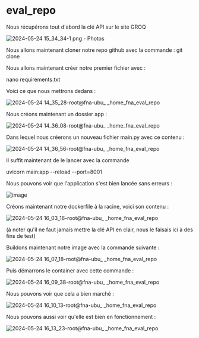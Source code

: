 # eval_repo

Nous récupérons tout d'abord la clé API sur le site GROQ

![2024-05-24 15_34_34-1 png ‎- Photos](https://github.com/fnature78/eval_repo/assets/110181431/2b523d57-9d3a-4fc8-a71b-8d90e74c6d7e)

Nous allons maintenant cloner notre repo github avec la commande : git clone 

Nous allons maintenant créer notre premier fichier avec :

nano requirements.txt

Voici ce que nous mettrons dedans : 

![2024-05-24 14_35_28-root@fna-ubu_ _home_fna_eval_repo](https://github.com/fnature78/eval_repo/assets/110181431/05c0848e-db44-4f7f-a701-6aa993d9ff28)

Nous créons maintenant un dossier app :

![2024-05-24 14_36_08-root@fna-ubu_ _home_fna_eval_repo](https://github.com/fnature78/eval_repo/assets/110181431/18b743cb-23bc-48f1-94d6-cf7e919e0603)

Dans lequel nous créerons un nouveau fichier main.py avec ce contenu : 

![2024-05-24 14_36_56-root@fna-ubu_ _home_fna_eval_repo](https://github.com/fnature78/eval_repo/assets/110181431/38fcc555-f887-453d-9a20-95b9a5f84f31)

Il suffit maintenant de le lancer avec la commande 

uvicorn main:app --reload --port=8001

Nous pouvons voir que l'application s'est bien lancée sans erreurs :

![image](https://github.com/fnature78/eval_repo/assets/110181431/4873d403-ca84-4558-86f2-4cce3cbe473a)

Créons maintenant notre dockerfile à la racine, voici son contenu : 

![2024-05-24 16_03_16-root@fna-ubu_ _home_fna_eval_repo](https://github.com/fnature78/eval_repo/assets/110181431/421c7ce0-22f5-4346-a841-0bf82fc845f6)

(à noter qu'il ne faut jamais mettre la clé API en clair, nous le faisais ici à des fins de test)

Buildons maintenant notre image avec la commande suivante : 

![2024-05-24 16_07_18-root@fna-ubu_ _home_fna_eval_repo](https://github.com/fnature78/eval_repo/assets/110181431/e1a5c6b5-e6a3-4e59-ae16-1aa4a85790ae)

Puis démarrons le container avec cette commande : 

![2024-05-24 16_09_38-root@fna-ubu_ _home_fna_eval_repo](https://github.com/fnature78/eval_repo/assets/110181431/dfcc9c12-bcee-4f22-bcf8-0b08d51c763e)

Nous pouvons voir que cela a bien marché : 

![2024-05-24 16_10_13-root@fna-ubu_ _home_fna_eval_repo](https://github.com/fnature78/eval_repo/assets/110181431/c91d9073-3dd4-4189-818d-a6bcd3df3177)

Nous pouvons aussi voir qu'elle est bien en fonctionnement : 

![2024-05-24 16_13_23-root@fna-ubu_ _home_fna_eval_repo](https://github.com/fnature78/eval_repo/assets/110181431/87d50d28-c8bf-4750-b77b-b4b1da591ef6)







